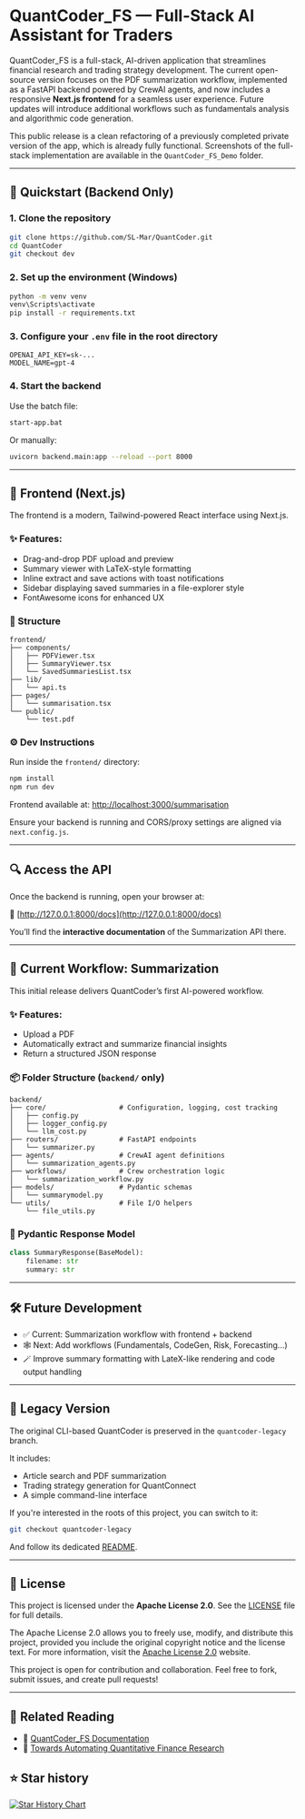 # QuantCoder_FS — Full-Stack AI Assistant for Traders

QuantCoder_FS is a full-stack, AI-driven application that streamlines financial research and trading strategy development. The current open-source version focuses on the PDF summarization workflow, implemented as a FastAPI backend powered by CrewAI agents, and now includes a responsive **Next.js frontend** for a seamless user experience. Future updates will introduce additional workflows such as fundamentals analysis and algorithmic code generation.

This public release is a clean refactoring of a previously completed private version of the app, which is already fully functional. Screenshots of the full-stack implementation are available in the `QuantCoder_FS_Demo` folder.

---

## 🚀 Quickstart (Backend Only)

### 1. Clone the repository

```bash
git clone https://github.com/SL-Mar/QuantCoder.git
cd QuantCoder
git checkout dev
```

### 2. Set up the environment (Windows)

```bash
python -m venv venv
venv\Scripts\activate
pip install -r requirements.txt
```

### 3. Configure your `.env` file in the root directory

```env
OPENAI_API_KEY=sk-...
MODEL_NAME=gpt-4
```

### 4. Start the backend

Use the batch file:

```bash
start-app.bat
```

Or manually:

```bash
uvicorn backend.main:app --reload --port 8000
```

---

## 🎨 Frontend (Next.js)

The frontend is a modern, Tailwind-powered React interface using Next.js.

### ✨ Features:
- Drag-and-drop PDF upload and preview
- Summary viewer with LaTeX-style formatting
- Inline extract and save actions with toast notifications
- Sidebar displaying saved summaries in a file-explorer style
- FontAwesome icons for enhanced UX

### 🧭 Structure
```
frontend/
├── components/
│   ├── PDFViewer.tsx
│   ├── SummaryViewer.tsx
│   └── SavedSummariesList.tsx
├── lib/
│   └── api.ts
├── pages/
│   └── summarisation.tsx
└── public/
    └── test.pdf
```

### ⚙️ Dev Instructions
Run inside the `frontend/` directory:

```bash
npm install
npm run dev
```

Frontend available at: [http://localhost:3000/summarisation](http://localhost:3000/summarisation)

Ensure your backend is running and CORS/proxy settings are aligned via `next.config.js`.

---

## 🔍 Access the API

Once the backend is running, open your browser at:

📄 [http://127.0.0.1:8000/docs](http://127.0.0.1:8000/docs)

You’ll find the **interactive documentation** of the Summarization API there.

---

## 🧐 Current Workflow: Summarization

This initial release delivers QuantCoder’s first AI-powered workflow.

### ✨ Features:

- Upload a PDF
- Automatically extract and summarize financial insights
- Return a structured JSON response

### 📦 Folder Structure (`backend/` only)

```
backend/
├── core/                  # Configuration, logging, cost tracking
│   ├── config.py
│   ├── logger_config.py
│   └── llm_cost.py
├── routers/               # FastAPI endpoints
│   └── summarizer.py
├── agents/                # CrewAI agent definitions
│   └── summarization_agents.py
├── workflows/             # Crew orchestration logic
│   └── summarization_workflow.py
├── models/                # Pydantic schemas
│   └── summarymodel.py
└── utils/                 # File I/O helpers
    └── file_utils.py
```

### 🥪 Pydantic Response Model

```python
class SummaryResponse(BaseModel):
    filename: str
    summary: str
```

---

## 🛠 Future Development

- ✅ Current: Summarization workflow with frontend + backend
- 🕸️ Next: Add workflows (Fundamentals, CodeGen, Risk, Forecasting...)
- 🪄 Improve summary formatting with LateX-like rendering and code output handling

---

## 🔭 Legacy Version

The original CLI-based QuantCoder is preserved in the `quantcoder-legacy` branch.

It includes:

- Article search and PDF summarization
- Trading strategy generation for QuantConnect
- A simple command-line interface

If you're interested in the roots of this project, you can switch to it:

```bash
git checkout quantcoder-legacy
```

And follow its dedicated [README](https://github.com/SL-Mar/QuantCoder/blob/quantcoder-legacy/README.md).

---

## 📄 License

This project is licensed under the **Apache License 2.0**. See the [LICENSE](LICENSE) file for full details.

The Apache License 2.0 allows you to freely use, modify, and distribute this project, provided you include the original copyright notice and the license text. For more information, visit the [Apache License 2.0](https://www.apache.org/licenses/LICENSE-2.0) website.

This project is open for contribution and collaboration. Feel free to fork, submit issues, and create pull requests!

---

## 📙 Related Reading

- 📘 [QuantCoder_FS Documentation](https://medium.com/@sl_mar/quantcoder-fs-documentation-6fc79915e287)
- 📘 [Towards Automating Quantitative Finance Research](https://medium.com/ai-advances/towards-automating-quantitative-finance-research-c868a2a6477e)

## ⭐ Star history

[![Star History Chart](https://api.star-history.com/svg?repos=SL-Mar/QuantCoder-FS&type=Date)](https://www.star-history.com/#SL-Mar/QuantCoder-FS&Date)

